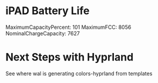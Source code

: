 # iPAD Battery Life

MaximumCapacityPercent: 101
MaximumFCC: 8056
NominalChargeCapacity: 7627

# Next Steps with Hyprland

See where wal is generating colors-hyprland from templates
